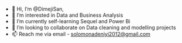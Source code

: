 - 👋 Hi, I’m @DimejiSan, 
- 👀 I’m interested in Data and Business Analysis
- 🌱 I’m currently self-learning Sequel and Power Bi
- 💞️ I’m looking to collaborate on Data cleaning and modelling projects
- 📫 Reach me via email - solomonadeniyi2012@gmail.com

<!---
DimejiSan/DimejiSan is a ✨ special ✨ repository because its `README.md` (this file) appears on your GitHub profile.
You can click the Preview link to take a look at your changes.
--->
